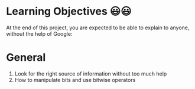 # Learning Objectives :smiley::smiley:
At the end of this project, you are expected to be able to explain to anyone, without the help of Google:

# General
<ol>
<li>Look for the right source of information without too much help</li>
<li>How to manipulate bits and use bitwise operators</li>
</ol>
